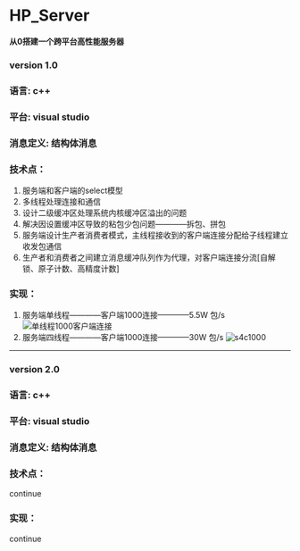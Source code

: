 # HP_Server
**从0搭建一个跨平台高性能服务器**

### version 1.0
### 语言: c++
### 平台: visual studio
### 消息定义: 结构体消息
### 技术点：
1. 服务端和客户端的select模型
2. 多线程处理连接和通信
3. 设计二级缓冲区处理系统内核缓冲区溢出的问题
4. 解决因设置缓冲区导致的粘包少包问题————拆包、拼包
5. 服务端设计生产者消费者模式，主线程接收到的客户端连接分配给子线程建立收发包通信
6. 生产者和消费者之间建立消息缓冲队列作为代理，对客户端连接分流[自解锁、原子计数、高精度计数]
### 实现：
1. 服务端单线程————客户端1000连接————5.5W 包/s
![单线程1000客户端连接](https://user-images.githubusercontent.com/72861097/183279738-153dd02b-d6f9-42d4-91d1-2580ad2b59dc.jpg)
2. 服务端四线程————客户端1000连接————30W  包/s
![s4c1000](https://user-images.githubusercontent.com/72861097/183279724-3ce151f0-fd72-447a-a619-f3fa1f4eb8a8.jpg)

---

### version 2.0
### 语言: c++
### 平台: visual studio
### 消息定义: 结构体消息
### 技术点：
continue
### 实现：
continue
